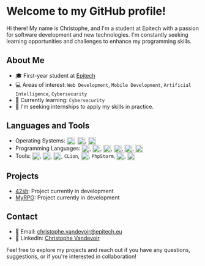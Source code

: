# Welcome to my GitHub profile!

Hi there! My name is Christophe, and I'm a student at Epitech with a passion for software development and new technologies. I'm constantly seeking learning opportunities and challenges to enhance my programming skills.

## About Me

- 🎓 First-year student at [Epitech](https://www.epitech.eu/)
- 💻 Areas of interest: `Web Development`, `Mobile Development`, `Artificial Intelligence`, `Cybersecurity`
- 🌱 Currently learning: `Cybersecurity`
- 🔭 I'm seeking internships to apply my skills in practice.

## Languages and Tools

- Operating Systems: <img align="center" width="20" height="20" src="https://img.icons8.com/fluency/512/fedora.png" alt="fedora"/>, <img align="center" width="20" height="20" src="https://img.icons8.com/fluency/512/windows-10.png" alt="windows-10"/>, <img align="center" width="20" height="20" src="https://img.icons8.com/fluency/512/mac-os.png" alt="mac-os"/>
- Programming Languages: <img align="center" width="20" height="20" src="https://img.icons8.com/color/512/c-programming.png" alt="c-programming"/>, <img align="center" width="20" height="20" src="https://img.icons8.com/color/512/python--v1.png" alt="python--v1"/>, <img align="center" width="20" height="20" src="https://img.icons8.com/color/512/html-5--v1.png" alt="html-5--v1"/>, <img align="center" width="20" height="20" src="https://img.icons8.com/color/512/php.png" alt="php"/>, <img align="center" width="20" height="20" src="https://img.icons8.com/color/512/mysql-logo.png" alt="mysql-logo"/>, <img align="center" width="20" height="20" src="https://img.icons8.com/fluency/512/visual-basic.png" alt="visual-basic"/>
- Tools: <img align="center" width="20" height="20" src="https://img.icons8.com/color/512/git.png" alt="git"/>, <img align="center" width="20" height="20" src="https://img.icons8.com/color/512/docker.png" alt="docker"/>, <img align="center" width="20" height="20" src="https://img.icons8.com/color/512/visual-studio-code-2019.png" alt="visual-studio-code-2019"/>, `CLion`, <img align="center" width="20" height="20" src="https://img.icons8.com/color/512/pycharm--v2.png" alt="pycharm--v2"/>, `PhpStorm`, <img align="center" width="20" height="20" src="https://img.icons8.com/color/512/emacs.png" alt="emacs"/>, <img align="center" width="20" height="20" src="https://upload.wikimedia.org/wikipedia/commons/thumb/c/c9/PhpStorm_Icon.svg/1200px-PhpStorm_Icon.svg.png" alt="pycharm--v2"/>

## Projects

- [42sh](https://github.com/ItsKarmaOff/42sh): Project currently in development
- [MyRPG](https://github.com/ItsKarmaOff/MyRPG): Project currently in development

## Contact

- 📧 Email: [christophe.vandevoir@epitech.eu](mailto:christophe.vandevoir@epitech.eu)
- 💼 LinkedIn: [Christophe Vandevoir](https://www.linkedin.com/in/christophe-vandevoir/)

Feel free to explore my projects and reach out if you have any questions, suggestions, or if you're interested in collaboration!
